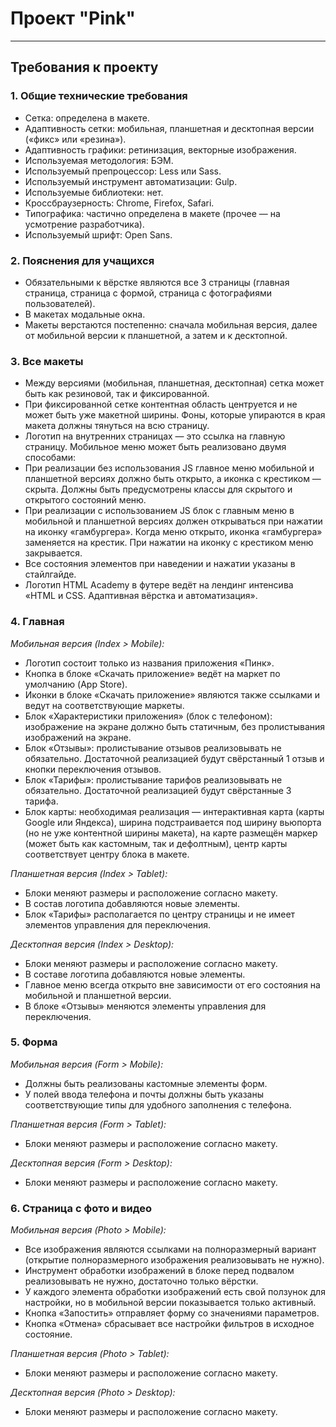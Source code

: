 # Проект "Pink" 

---

## Требования к проекту

### 1. Общие технические требования
- Сетка: определена в макете.
- Адаптивность сетки: мобильная, планшетная и десктопная версии («фикс» или «резина»).
- Адаптивность графики: ретинизация, векторные изображения.
- Используемая методология: БЭМ.
- Используемый препроцессор: Less или Sass.
- Используемый инструмент автоматизации: Gulp.
- Используемые библиотеки: нет.
- Кроссбраузерность: Chrome, Firefox, Safari.
- Типографика: частично определена в макете (прочее — на усмотрение разработчика).
- Используемый шрифт: Open Sans.

### 2. Пояснения для учащихся
- Обязательными к вёрстке являются все 3 страницы (главная страница, страница с формой, страница с фотографиями пользователей).
- В макетах модальные окна.
- Макеты верстаются постепенно: сначала мобильная версия, далее от мобильной версии к планшетной, а затем и к десктопной.

### 3. Все макеты
- Между версиями (мобильная, планшетная, десктопная) сетка может быть как резиновой, так и фиксированной.
- При фиксированной сетке контентная область центруется и не может быть уже макетной ширины. Фоны, которые упираются в края макета должны тянуться на всю страницу.
- Логотип на внутренних страницах — это ссылка на главную страницу.
Мобильное меню может быть реализовано двумя способами:
- При реализации без использования JS главное меню мобильной и планшетной версиях должно быть открыто, а иконка с крестиком — скрыта. Должны быть предусмотрены классы для скрытого и открытого состояний меню.
- При реализации с использованием JS блок с главным меню в мобильной и планшетной версиях должен открываться при нажатии на иконку «гамбургера». Когда меню открыто, иконка «гамбургера» заменяется на крестик. При нажатии на иконку с крестиком меню закрывается.
- Все состояния элементов при наведении и нажатии указаны в стайлгайде.
- Логотип HTML Academy в футере ведёт на лендинг интенсива «HTML и CSS. Адаптивная вёрстка и автоматизация».

### 4. Главная
_Мобильная версия (Index > Mobile):_

- Логотип состоит только из названия приложения «Пинк».
- Кнопка в блоке «Скачать приложение» ведёт на маркет по умолчанию (App Store).
- Иконки в блоке «Скачать приложение» являются также ссылками и ведут на соответствующие маркеты.
- Блок «Характеристики приложения» (блок с телефоном): изображение на экране должно быть статичным, без пролистывания изображений на экране.
- Блок «Отзывы»: пролистывание отзывов реализовывать не обязательно. Достаточной реализацией будут свёрстанный 1 отзыв и кнопки переключения отзывов.
- Блок «Тарифы»: пролистывание тарифов реализовывать не обязательно. Достаточной реализацией будут свёрстанные 3 тарифа.
- Блок карты: необходимая реализация — интерактивная карта (карты Google или Яндекса), ширина подстраивается под ширину вьюпорта (но не уже контентной ширины макета), на карте размещён маркер (может быть как кастомным, так и дефолтным), центр карты соответствует центру блока в макете.

_Планшетная версия (Index > Tablet):_

- Блоки меняют размеры и расположение согласно макету.
- В состав логотипа добавляются новые элементы.
- Блок «Тарифы» располагается по центру страницы и не имеет элементов управления для переключения.

_Десктопная версия (Index > Desktop):_

- Блоки меняют размеры и расположение согласно макету.
- В составе логотипа добавляются новые элементы.
- Главное меню всегда открыто вне зависимости от его состояния на мобильной и планшетной версии.
- В блоке «Отзывы» меняются элементы управления для переключения.

### 5. Форма
_Мобильная версия (Form > Mobile):_
- Должны быть реализованы кастомные элементы форм.
- У полей ввода телефона и почты должны быть указаны соответствующие типы для удобного заполнения с телефона.

_Планшетная версия (Form > Tablet):_
- Блоки меняют размеры и расположение согласно макету.

_Десктопная версия (Form > Desktop):_
- Блоки меняют размеры и расположение согласно макету.

### 6. Страница с фото и видео
_Мобильная версия (Photo > Mobile):_
- Все изображения являются ссылками на полноразмерный вариант (открытие полноразмерного изображения реализовывать не нужно).
- Инструмент обработки изображений в блоке перед подвалом реализовывать не нужно, достаточно только вёрстки.
- У каждого элемента обработки изображений есть свой ползунок для настройки, но в мобильной версии показывается только активный.
- Кнопка «Запостить» отправляет форму со значениями параметров.
- Кнопка «Отмена» сбрасывает все настройки фильтров в исходное состояние.

_Планшетная версия (Photo > Tablet):_
- Блоки меняют размеры и расположение согласно макету.

_Десктопная версия (Photo > Desktop):_
- Блоки меняют размеры и расположение согласно макету.